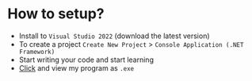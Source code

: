# How to setup?
- Install to `Visual Studio 2022` (download the latest version)
- To create a project `Create New Project` > `Console Application (.NET Framework)`
- Start writing your code and start learning
- [Click](https://github.com/ardaltunel/c-sharp-ogren/releases) and view my program as `.exe`
